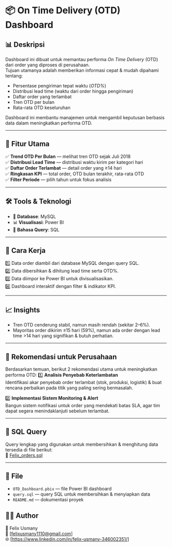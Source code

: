 # 📦 On Time Delivery (OTD) Dashboard

## 📊 Deskripsi
Dashboard ini dibuat untuk memantau performa *On Time Delivery* (OTD) dari order yang diproses di perusahaan.  
Tujuan utamanya adalah memberikan informasi cepat & mudah dipahami tentang:
- Persentase pengiriman tepat waktu (*OTD%*)
- Distribusi lead time (waktu dari order hingga pengiriman)
- Daftar order yang terlambat
- Tren OTD per bulan
- Rata-rata OTD keseluruhan

Dashboard ini membantu manajemen untuk mengambil keputusan berbasis data dalam meningkatkan performa OTD.

---

## 📄 Fitur Utama
✅ **Trend OTD Per Bulan** — melihat tren OTD sejak Juli 2018  
✅ **Distribusi Lead Time** — distribusi waktu kirim per kategori hari  
✅ **Daftar Order Terlambat** — detail order yang ≥14 hari  
✅ **Ringkasan KPI** — total order, OTD bulan terakhir, rata-rata OTD  
✅ **Filter Periode** — pilih tahun untuk fokus analisis  

---

## 🛠️ Tools & Teknologi
- 📂 **Database**: MySQL
- 📊 **Visualisasi**: Power BI
- 🔎 **Bahasa Query**: SQL

---

## 🚀 Cara Kerja
1️⃣ Data order diambil dari database MySQL dengan query SQL.  
2️⃣ Data dibersihkan & dihitung lead time serta OTD%.  
3️⃣ Data diimpor ke Power BI untuk divisualisasikan.  
4️⃣ Dashboard interaktif dengan filter & indikator KPI.

---

## 📈 Insights
- Tren OTD cenderung stabil, namun masih rendah (sekitar 2–6%).
- Mayoritas order dikirim ≤15 hari (59%), namun ada order dengan lead time >14 hari yang signifikan & butuh perhatian.

---

## 🎯 Rekomendasi untuk Perusahaan
Berdasarkan temuan, berikut 2 rekomendasi utama untuk meningkatkan performa OTD:
1️⃣ **Analisis Penyebab Keterlambatan**  
Identifikasi akar penyebab order terlambat (stok, produksi, logistik) & buat rencana perbaikan pada titik yang paling sering bermasalah.

2️⃣ **Implementasi Sistem Monitoring & Alert**  
Bangun sistem notifikasi untuk order yang mendekati batas SLA, agar tim dapat segera menindaklanjuti sebelum terlambat.

---

## 🔗 SQL Query
Query lengkap yang digunakan untuk membersihkan & menghitung data tersedia di file berikut:  
📄 [Felix_orders.sql](./Felix_orders.sql)

---

## 📂 File
- `OTD_Dashboard.pbix` — file Power BI dashboard
- `query.sql` — query SQL untuk membersihkan & menyiapkan data
- `README.md` — dokumentasi proyek

## 👨‍💻 Author
📝 Felix Usmany  
📧 [felixusmany1110@gmail.com]  
🌐 [https://www.linkedin.com/in/felix-usmany-346002351/]


